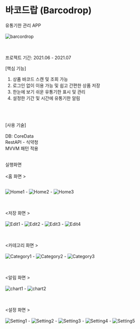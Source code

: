# 바코드랍 (Barcodrop)
  유통기한 관리 APP  <br> <br>
  ![barcordrop](https://user-images.githubusercontent.com/49187863/126890996-d5879caf-ebec-467e-b820-c2e55190ff08.png)
  
 <br> <br>
  프로젝트 기간: 2021.06 - 2021.07
  
  [핵심 기능]
  1. 상품 바코드 스캔 및 조회 가능
  2. 로그인 없이 이용 가능 및 쉽고 간편한 상품 저장
  3. 한눈에 보기 쉬운 유통기한 표시 및 관리 
  4. 설정한 기간 및 시간에 유통기한 알림 

  <br> <br> <br>
  [사용 기술]
   <br>
   <br>
  DB: CoreData 
   <br>
  RestAPI - 식약청
   <br>
   MVVM 패턴 적용
   
  <br>
  실행화면 <br> <br>
  <홈 화면 ><br><br>
  
![Home1](https://user-images.githubusercontent.com/49187863/126889549-7d55b98c-d982-4142-85e4-9128fbdc0bdf.gif) - ![Home2](https://user-images.githubusercontent.com/49187863/126889571-4ae963c3-9477-4cb5-9265-0dcdbe8bbe05.gif) - ![Home3](https://user-images.githubusercontent.com/49187863/126889594-6018dbfb-afef-4c57-b13d-7e64cef25b94.gif)


<br><br>
 <저장 화면 ><br><br>
 ![Edit1](https://user-images.githubusercontent.com/49187863/126890759-09a5a380-da45-4f15-a8e8-134e234d998d.gif) - ![Edit2](https://user-images.githubusercontent.com/49187863/126890761-3874ae6f-1d30-415c-935f-b6203e2765cb.gif) - ![Edit3](https://user-images.githubusercontent.com/49187863/126890762-7274c611-4bd0-4a8e-ae9b-eaa4ee7cfe30.gif) - ![Edit4](https://user-images.githubusercontent.com/49187863/126890763-66ae2a58-0060-48c6-a215-cd2dc7ef06c1.gif)

<br><br>
 <카테고리 화면 ><br><br>
 ![Category1](https://user-images.githubusercontent.com/49187863/126891453-7bc573da-2ce8-4739-b966-78c1dd374b7e.gif) - ![Category2](https://user-images.githubusercontent.com/49187863/126891451-a83132a9-ee62-4808-a07a-7680fff7cee0.gif) - ![Category3](https://user-images.githubusercontent.com/49187863/126891446-467126e4-adf9-4c81-9558-fe0603921bce.gif)
 
 
<br><br>
 <알림 화면 ><br><br>
 ![chart1](https://user-images.githubusercontent.com/49187863/126891598-43757cd3-d96b-48f3-ab46-beee0bf4d392.gif) - ![chart2](https://user-images.githubusercontent.com/49187863/126891590-a20afbbf-f7c7-483b-bcec-9e3e9195c917.gif)
 
 
  
<br><br>
 <설정 화면 ><br><br>
 ![Setting1](https://user-images.githubusercontent.com/49187863/126892003-05aa3ebf-6664-452a-99b1-ca0e465ab13d.gif) - ![Setting2](https://user-images.githubusercontent.com/49187863/126892004-cb4e552b-3573-4bb9-814c-441e2f011ae7.gif) - ![Setting3](https://user-images.githubusercontent.com/49187863/126892001-6a9e7986-a9b2-40ce-a9bc-8532d2d3bce4.gif) - ![Setting4](https://user-images.githubusercontent.com/49187863/126892000-41e88012-6262-4603-ac7f-721036752de1.gif) - ![Setting5](https://user-images.githubusercontent.com/49187863/126891993-8bbaec45-c311-4b42-8d2e-d16ab6191da8.gif)
 

